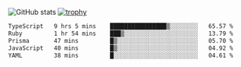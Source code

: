 ![GitHub stats](https://github-readme-stats.vercel.app/api?username=ksk001100&show_icons=true&theme=tokyonight)
[![trophy](https://github-profile-trophy.vercel.app/?username=ksk001100&theme=onedark)](https://github.com/ryo-ma/github-profile-trophy)

<!--START_SECTION:waka-->

```txt
TypeScript   9 hrs 5 mins    ████████████████▒░░░░░░░░   65.57 %
Ruby         1 hr 54 mins    ███▒░░░░░░░░░░░░░░░░░░░░░   13.79 %
Prisma       47 mins         █▒░░░░░░░░░░░░░░░░░░░░░░░   05.70 %
JavaScript   40 mins         █▒░░░░░░░░░░░░░░░░░░░░░░░   04.92 %
YAML         38 mins         █░░░░░░░░░░░░░░░░░░░░░░░░   04.61 %
```

<!--END_SECTION:waka-->
